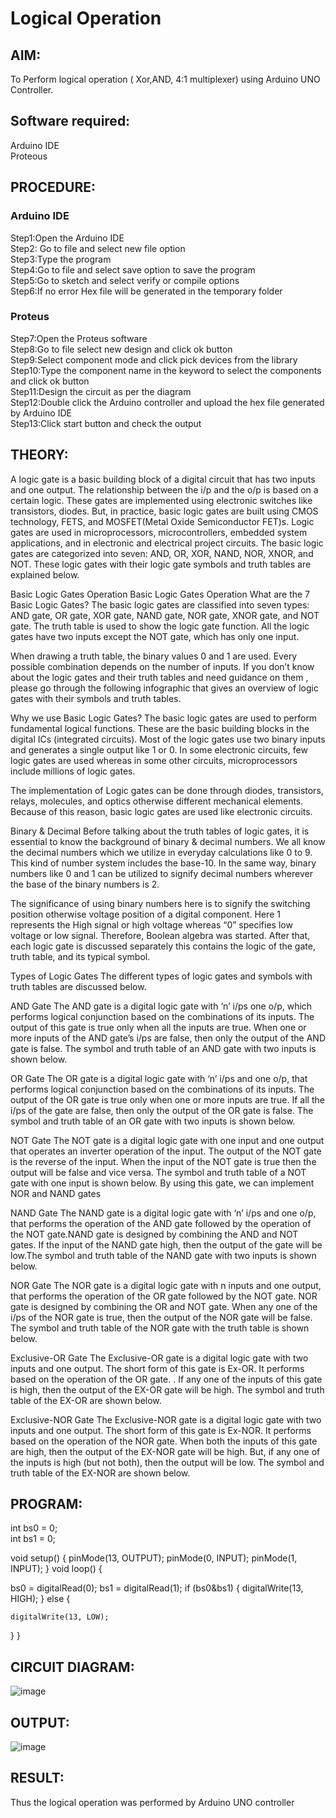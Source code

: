 # Logical Operation

## AIM:

To Perform logical operation ( Xor,AND, 4:1 multiplexer) using Arduino UNO Controller.

## Software required:

Arduino IDE </br>
Proteous 

## PROCEDURE:
### Arduino IDE
Step1:Open the Arduino IDE </br>
Step2: Go to file and select new file option</br>
Step3:Type the program</br>
Step4:Go to file and select save option to save the program</br>
Step5:Go to sketch and select verify or compile options</br>
Step6:If no error Hex file will be generated in the temporary folder</br>
### Proteus 
Step7:Open the Proteus software</br>
Step8:Go to file select new design and click ok button</br>
Step9:Select component mode and click pick devices from the library</br>
Step10:Type the component name in the keyword to select the components and click ok button</br>
Step11:Design the circuit as per the diagram</br>
Step12:Double click the Arduino controller and upload the hex file generated by Arduino IDE</br>
Step13:Click start button and check the output</br>
## THEORY:
A logic gate is a basic building block of a digital circuit that has two inputs and one output. 
The relationship between the i/p and the o/p is based on a certain logic. These gates are
implemented using electronic switches like transistors, diodes. But, in practice, basic logic
gates are built using CMOS technology, FETS, and MOSFET(Metal Oxide Semiconductor FET)s. Logic
gates are used in microprocessors, microcontrollers, embedded system applications, and in electronic
and electrical project circuits. The basic logic gates are categorized into seven:
AND, OR, XOR, NAND, NOR, XNOR, and NOT. These logic gates with their logic gate symbols and truth tables are explained below.

Basic Logic Gates Operation
Basic Logic Gates Operation
What are the 7 Basic Logic Gates?
The basic logic gates are classified into seven types: AND gate, OR gate, XOR gate, NAND gate, NOR gate, XNOR gate,
and NOT gate. The truth table is used to show the logic gate function. All the logic gates have two 
inputs except the NOT gate, which has only one input.

When drawing a truth table, the binary values 0 and 1 are used. Every possible combination depends on the 
number of inputs. If you don’t know about the logic gates and their truth tables and need guidance on them
, please go through the following infographic that gives an overview of logic gates with their symbols and truth tables.

Why we use Basic Logic Gates?
The basic logic gates are used to perform fundamental logical functions. These are the basic
building blocks in the digital ICs (integrated circuits). Most of the logic gates use two binary inputs and
generates a single output like 1 or 0. In some electronic circuits, few logic gates are used whereas in some
other circuits, microprocessors include millions of logic gates.

The implementation of Logic gates can be done through diodes, transistors, relays, molecules, and optics otherwise
different mechanical elements. Because of this reason, basic logic gates are used like electronic circuits.

Binary & Decimal
Before talking about the truth tables of logic gates, it is essential to know the background of
binary & decimal numbers. We all know the decimal numbers which we utilize in everyday calculations
like 0 to 9. This kind of number system includes the base-10. In the same way, binary numbers like 0 and 1
can be utilized to signify decimal numbers wherever the base of the binary numbers is 2.

The significance of using binary numbers here is to signify the switching position otherwise voltage
position of a digital component. Here 1 represents the High signal or high voltage whereas “0” specifies
low voltage or low signal. Therefore, Boolean algebra was started. After that, each logic gate is discussed
separately this contains the logic of the gate, truth table, and its typical symbol.

Types of Logic Gates
The different types of logic gates and symbols with truth tables are discussed below.


AND Gate
The AND gate is a digital logic gate with ‘n’ i/ps one o/p, which performs logical conjunction
based on the combinations of its inputs. The output of this gate is true only when all the inputs 
are true. When one or more inputs of the AND gate’s i/ps are false, then only the output of the AND
gate is false. The symbol and truth table of an AND gate with two inputs is shown below.

OR Gate
The OR gate is a digital logic gate with ‘n’ i/ps and one o/p, that performs logical conjunction
based on the combinations of its inputs. The output of the OR gate is true only when one or more 
inputs are true. If all the i/ps of the gate are false, then only the output of the OR gate is false.
The symbol and truth table of an OR gate with two inputs is shown below.

NOT Gate
The NOT gate is a digital logic gate with one input and one output that operates an inverter operation 
of the input. The output of the NOT gate is the reverse of the input. When the input of the NOT gate is
true then the output will be false and vice versa. The symbol and truth table of a NOT gate with one input is 
shown below. By using this gate, we can implement NOR and NAND gates

NAND Gate
The NAND gate is a digital logic gate with ‘n’ i/ps and one o/p, that performs the operation of the AND gate
followed by the operation of the NOT gate.NAND gate is designed by combining the AND and NOT gates. If the
input of the NAND gate high, then the output of the gate will be low.The symbol and truth table of the NAND gate 
with two inputs is shown below.


NOR Gate
The NOR gate is a digital logic gate with n inputs and one output, that performs the operation of the OR gate 
followed by the NOT gate. NOR gate is designed by combining the OR and NOT gate. When any one of the i/ps of
the NOR gate is true, then the output of the NOR gate will be false. The symbol and truth table of the NOR gate with 
the truth table is shown below.


Exclusive-OR Gate
The Exclusive-OR gate is a digital logic gate with two inputs and one output. The short form of this gate is Ex-OR. It
performs based on the operation of the OR gate. . If any one of the inputs of this gate is high, then the output of the 
EX-OR gate will be high. The symbol and truth table of the EX-OR are shown below.

Exclusive-NOR Gate
The Exclusive-NOR gate is a digital logic gate with two inputs and one output. The short form of 
this gate is Ex-NOR. It performs based on the operation of the NOR gate. When both the inputs of this
gate are high, then the output of the EX-NOR gate will be high. But, if any one of the inputs is high
(but not both), then the output will be low. The symbol and truth table of the EX-NOR are shown below.

## PROGRAM:

int bs0 = 0;        
int bs1 = 0;

void setup() {
  pinMode(13, OUTPUT);
  pinMode(0, INPUT);
  pinMode(1, INPUT);
 }
void loop() {

  bs0 = digitalRead(0);
  bs1 = digitalRead(1);
   if (bs0&bs1) 
  {
      digitalWrite(13, HIGH);
  } 
  else 
  {
    
    digitalWrite(13, LOW);
  }
 }

## CIRCUIT DIAGRAM:
![image](https://user-images.githubusercontent.com/112933167/235421315-31731d23-08f0-4e14-8768-c5b681e2cdc0.png)






## OUTPUT:
![image](https://user-images.githubusercontent.com/112933167/235421448-13530fa2-360a-4299-8a62-5d4e4354e5c4.png)







## RESULT:

Thus the logical operation was performed by Arduino UNO controller
